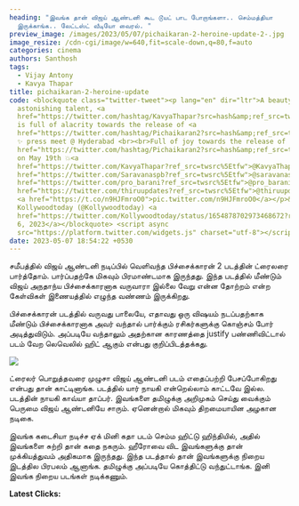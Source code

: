```yaml
---
heading: "இவங்க தான் விஜய் ஆண்டனி கூட டூயட் பாட போறாங்களா.. செம்மத்தியா
  இருக்காங்க.. லேட்டஸ்ட் வீடியோ வைரல். "
preview_image: /images/2023/05/07/pichaikaran-2-heroine-update-2-.jpg
image_resize: /cdn-cgi/image/w=640,fit=scale-down,q=80,f=auto
categories: cinema
authors: Santhosh
tags:
  - Vijay Antony
  - Kavya Thapar
title: pichaikaran-2-heroine-update
code: <blockquote class="twitter-tweet"><p lang="en" dir="ltr">A beauty with
  astonishing talent, <a
  href="https://twitter.com/hashtag/KavyaThapar?src=hash&amp;ref_src=twsrc%5Etfw">#KavyaThapar</a>
  is full of alacrity towards the release of <a
  href="https://twitter.com/hashtag/Pichaikaran2?src=hash&amp;ref_src=twsrc%5Etfw">#Pichaikaran2</a>
  ✨ press meet @ Hyderabad <br><br>Full of joy towards the release of <a
  href="https://twitter.com/hashtag/Pichaikaran2?src=hash&amp;ref_src=twsrc%5Etfw">#Pichaikaran2</a>
  on May 19th 💥<a
  href="https://twitter.com/KavyaThapar?ref_src=twsrc%5Etfw">@KavyaThapar</a> <a
  href="https://twitter.com/Saravanaspb?ref_src=twsrc%5Etfw">@saravanaspb</a><a
  href="https://twitter.com/pro_barani?ref_src=twsrc%5Etfw">@pro_barani</a> <a
  href="https://twitter.com/thiruupdates?ref_src=twsrc%5Etfw">@thiruupdates</a>
  <a href="https://t.co/n9HJFmroO0">pic.twitter.com/n9HJFmroO0</a></p>&mdash;
  Kollywoodtoday (@Kollywoodtoday) <a
  href="https://twitter.com/Kollywoodtoday/status/1654878702973468672?ref_src=twsrc%5Etfw">May
  6, 2023</a></blockquote> <script async
  src="https://platform.twitter.com/widgets.js" charset="utf-8"></script>
date: 2023-05-07 18:54:22 +0530
---
```

சமீபத்தில் விஜய் ஆண்டனி நடிப்பில் வெளிவந்த பிச்சைக்காரன் 2 படத்தின் ட்ரைலரை பார்த்தோம். பார்ப்பதற்கே மிகவும் பிரமாண்டமாக இருந்தது. இந்த படத்தில் மீண்டும் விஜய் அநதாந்ய பிச்சைக்காரனாக வருவாரா இல்லை வேறு என்ன தோற்றம் என்ற கேள்விகள் இணையத்தில் எழுந்த வண்ணம் இருக்கிறது.

பிச்சைக்காரன் படத்தில் வருவது பாலையே, எதாவது ஒரு விஷயம் நடப்பதற்காக மீண்டும் பிச்சைக்காரனாக அவர் வந்தால் பார்க்கும் ரசிகர்களுக்கு கொஞ்சம் போர் அடித்துவிடும். அப்படியே வந்தாலும் அதற்கான காரணத்தை justify பண்ணிவிட்டால் படம் வேற லெவெலில் ஹிட் ஆகும் என்பது குறிப்பிடத்தக்கது.

![](/images/2023/05/07/pichaikaran-2-heroine-update-1-.jpg)

ட்ரைலர் பொறுத்தவரை முழுசா விஜய் ஆண்டனி படம் எதைப்பற்றி பேசப்போகிறது என்பது தான் காட்டினாங்க. படத்தில் யார் நாயகி என்றெல்லாம் காட்டவே இல்ல. படத்தின் நாயகி காவ்யா தாப்பர். இவங்களை தமிழுக்கு அறிமுகம் செய்து வைக்கும் பெருமை விஜய் ஆண்டனியே சாரும். ஏனென்றால் மிகவும் திறமையாயின அழகான நடிகை.

இவங்க கடைசியா நடிச்ச ஏக் மினி கதா படம் செம்ம ஹிட்டு ஹிந்தியில், அதில் இவங்களை சுற்றி தான் கதை நகரும். ஹீரோவை விட இவங்களுக்கு தான் முக்கியத்துவம் அதிகமாக இருந்தது. இந்த படத்தால் தான் இவங்களுக்கு நிறைய இடத்தில பிரபலம் ஆனாங்க. தமிழுக்கு அப்படியே கொத்திட்டு வந்துட்டாங்க. இனி இவங்க நிறைய படங்கள் நடிக்கணும். 

**L﻿atest Clicks:**